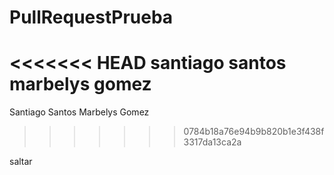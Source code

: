 # PullRequestPrueba
<<<<<<< HEAD
santiago santos
marbelys gomez
=======
Santiago Santos
Marbelys Gomez
>>>>>>> 0784b18a76e94b9b820b1e3f438f3317da13ca2a

saltar
